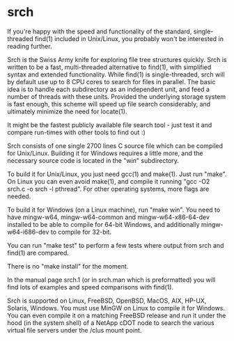 # srch

If you're happy with the speed and functionality of the standard, single-threaded find(1) included in Unix/Linux, you probably won't be interested in reading further.

Srch is the Swiss Army knife for exploring file tree structures quickly. Srch is written to be a fast, multi-threaded alternative to find(1), with simplified syntax and extended functionality.  While  find(1)  is  single-threaded, srch will by default use up to 8 CPU cores to search for files in parallel.  The basic idea is to handle each subdirectory as an independent unit, and feed a number of threads with these units.  Provided the underlying storage system is fast enough, this scheme will speed up file search considerably, and ultimately minimize the need for locate(1).

It might be the fastest publicly available file search tool - just test it and compare run-times with other tools to find out :)

Srch consists of one single 2700 lines C source file which can be compiled for Unix/Linux.  Building it for Windows requires a little more, and the necessary source code is located in the "win" subdirectory.

To build it for Unix/Linux, you just need gcc(1) and make(1).  Just run "make".  On Linux you can even avoid make(1), and compile it running "gcc -O2 srch.c -o srch -l pthread".  For other operating systems, more flags are needed.

To build it for Windows (on a Linux machine), run "make win".  You need to have mingw-w64, mingw-w64-common and mingw-w64-x86-64-dev installed to be able to compile for 64-bit Windows, and additionally mingw-w64-i686-dev to compile for 32-bit.

You can run "make test" to perform a few tests where output from srch and find(1) are compared.

There is no "make install" for the moment.

In the manual page srch.1 (or in srch.man which is preformatted) you will find lots of examples and speed comparisons with find(1).

Srch is supported on Linux, FreeBSD, OpenBSD, MacOS, AIX, HP-UX, Solaris, Windows.  You must use MinGW on Linux to compile it for Windows.  You can even compile it on a matching FreeBSD release and run it under the hood (in the system shell) of a NetApp cDOT node to search the various virtual file servers under the /clus mount point.
